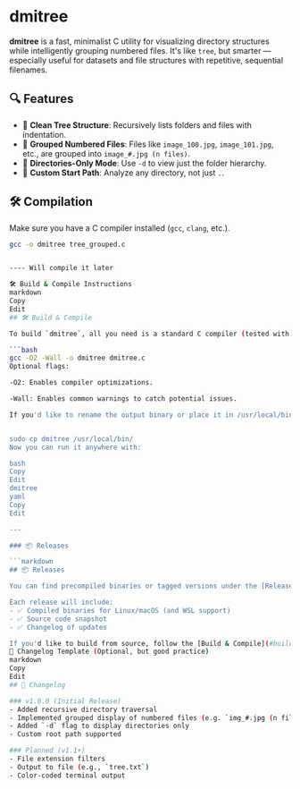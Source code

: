 # dmitree

**dmitree** is a fast, minimalist C utility for visualizing directory structures while intelligently grouping numbered files. It's like `tree`, but smarter — especially useful for datasets and file structures with repetitive, sequential filenames.

## 🔍 Features

- 📁 **Clean Tree Structure**: Recursively lists folders and files with indentation.
- 🔢 **Grouped Numbered Files**: Files like `image_100.jpg`, `image_101.jpg`, etc., are grouped into `image_#.jpg (n files)`.
- 📂 **Directories-Only Mode**: Use `-d` to view just the folder hierarchy.
- 📍 **Custom Start Path**: Analyze any directory, not just `.`.

## 🛠️ Compilation

Make sure you have a C compiler installed (`gcc`, `clang`, etc.).

```bash
gcc -o dmitree tree_grouped.c


---- Will compile it later

🛠️ Build & Compile Instructions
markdown
Copy
Edit
## 🛠️ Build & Compile

To build `dmitree`, all you need is a standard C compiler (tested with `gcc` and `clang`):

```bash
gcc -O2 -Wall -o dmitree dmitree.c
Optional flags:

-O2: Enables compiler optimizations.

-Wall: Enables common warnings to catch potential issues.

If you'd like to rename the output binary or place it in /usr/local/bin for global use:


sudo cp dmitree /usr/local/bin/
Now you can run it anywhere with:

bash
Copy
Edit
dmitree
yaml
Copy
Edit

---

### 📦 Releases

```markdown
## 📦 Releases

You can find precompiled binaries or tagged versions under the [Releases](https://github.com/yourusername/dmitree/releases) section once available.

Each release will include:
- ✅ Compiled binaries for Linux/macOS (and WSL support)
- ✅ Source code snapshot
- ✅ Changelog of updates

If you'd like to build from source, follow the [Build & Compile](#️build--compile) section.
🧾 Changelog Template (Optional, but good practice)
markdown
Copy
Edit
## 🧾 Changelog

### v1.0.0 (Initial Release)
- Added recursive directory traversal
- Implemented grouped display of numbered files (e.g. `img_#.jpg (n files)`)
- Added `-d` flag to display directories only
- Custom root path supported

### Planned (v1.1+)
- File extension filters
- Output to file (e.g., `tree.txt`)
- Color-coded terminal output
